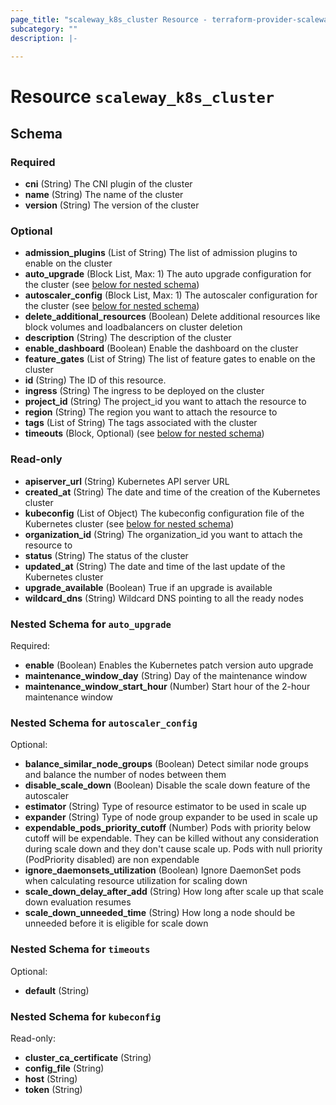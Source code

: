 ```yaml
---
page_title: "scaleway_k8s_cluster Resource - terraform-provider-scaleway"
subcategory: ""
description: |-
  
---
```


# Resource `scaleway_k8s_cluster`





## Schema

### Required

- **cni** (String) The CNI plugin of the cluster
- **name** (String) The name of the cluster
- **version** (String) The version of the cluster

### Optional

- **admission_plugins** (List of String) The list of admission plugins to enable on the cluster
- **auto_upgrade** (Block List, Max: 1) The auto upgrade configuration for the cluster (see [below for nested schema](#nestedblock--auto_upgrade))
- **autoscaler_config** (Block List, Max: 1) The autoscaler configuration for the cluster (see [below for nested schema](#nestedblock--autoscaler_config))
- **delete_additional_resources** (Boolean) Delete additional resources like block volumes and loadbalancers on cluster deletion
- **description** (String) The description of the cluster
- **enable_dashboard** (Boolean) Enable the dashboard on the cluster
- **feature_gates** (List of String) The list of feature gates to enable on the cluster
- **id** (String) The ID of this resource.
- **ingress** (String) The ingress to be deployed on the cluster
- **project_id** (String) The project_id you want to attach the resource to
- **region** (String) The region you want to attach the resource to
- **tags** (List of String) The tags associated with the cluster
- **timeouts** (Block, Optional) (see [below for nested schema](#nestedblock--timeouts))

### Read-only

- **apiserver_url** (String) Kubernetes API server URL
- **created_at** (String) The date and time of the creation of the Kubernetes cluster
- **kubeconfig** (List of Object) The kubeconfig configuration file of the Kubernetes cluster (see [below for nested schema](#nestedatt--kubeconfig))
- **organization_id** (String) The organization_id you want to attach the resource to
- **status** (String) The status of the cluster
- **updated_at** (String) The date and time of the last update of the Kubernetes cluster
- **upgrade_available** (Boolean) True if an upgrade is available
- **wildcard_dns** (String) Wildcard DNS pointing to all the ready nodes

<a id="nestedblock--auto_upgrade"></a>
### Nested Schema for `auto_upgrade`

Required:

- **enable** (Boolean) Enables the Kubernetes patch version auto upgrade
- **maintenance_window_day** (String) Day of the maintenance window
- **maintenance_window_start_hour** (Number) Start hour of the 2-hour maintenance window


<a id="nestedblock--autoscaler_config"></a>
### Nested Schema for `autoscaler_config`

Optional:

- **balance_similar_node_groups** (Boolean) Detect similar node groups and balance the number of nodes between them
- **disable_scale_down** (Boolean) Disable the scale down feature of the autoscaler
- **estimator** (String) Type of resource estimator to be used in scale up
- **expander** (String) Type of node group expander to be used in scale up
- **expendable_pods_priority_cutoff** (Number) Pods with priority below cutoff will be expendable. They can be killed without any consideration during scale down and they don't cause scale up. Pods with null priority (PodPriority disabled) are non expendable
- **ignore_daemonsets_utilization** (Boolean) Ignore DaemonSet pods when calculating resource utilization for scaling down
- **scale_down_delay_after_add** (String) How long after scale up that scale down evaluation resumes
- **scale_down_unneeded_time** (String) How long a node should be unneeded before it is eligible for scale down


<a id="nestedblock--timeouts"></a>
### Nested Schema for `timeouts`

Optional:

- **default** (String)


<a id="nestedatt--kubeconfig"></a>
### Nested Schema for `kubeconfig`

Read-only:

- **cluster_ca_certificate** (String)
- **config_file** (String)
- **host** (String)
- **token** (String)


